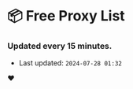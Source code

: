 # :package: Free Proxy List
### Updated every 15 minutes.

- Last updated: `2024-07-28 01:32`

:heart:
